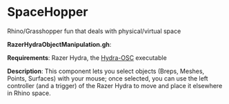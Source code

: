 # SpaceHopper
Rhino/Grasshopper fun that deals with physical/virtual space

**RazerHydraObjectManipulation.gh**:

**Requirements**: Razer Hydra, the [Hydra-OSC](https://github.com/MrMormon/hydra-osc) executable

**Description**: This component lets you select objects (Breps, Meshes, Points, Surfaces) with your mouse; once selected, you can use the left controller (and a trigger) of the Razer Hydra to move and place it elsewhere in Rhino space.




